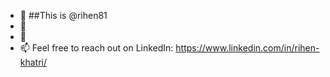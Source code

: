 - 👋 ##This is @rihen81
- 🌱 
- 💞️ 
- 📫 Feel free to reach out on LinkedIn: https://www.linkedin.com/in/rihen-khatri/

<!---
rihen81/rihen81 is a ✨ special ✨ repository because its `README.md` (this file) appears on your GitHub profile.
You can click the Preview link to take a look at your changes.
--->
